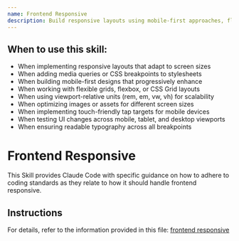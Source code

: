 ```yaml
---
name: Frontend Responsive
description: Build responsive layouts using mobile-first approaches, fluid containers, standard breakpoints, and relative units that adapt across devices. Use this skill when implementing responsive designs, media queries, or mobile-friendly layouts. When ensuring UI works across mobile, tablet, and desktop screen sizes. When working with CSS breakpoints, viewport units, or flexible grid systems. When testing layouts on different screen sizes or optimizing for touch interfaces. When implementing adaptive typography, images, or spacing.
---
```


## When to use this skill:

- When implementing responsive layouts that adapt to screen sizes
- When adding media queries or CSS breakpoints to stylesheets
- When building mobile-first designs that progressively enhance
- When working with flexible grids, flexbox, or CSS Grid layouts
- When using viewport-relative units (rem, em, vw, vh) for scalability
- When optimizing images or assets for different screen sizes
- When implementing touch-friendly tap targets for mobile devices
- When testing UI changes across mobile, tablet, and desktop viewports
- When ensuring readable typography across all breakpoints

# Frontend Responsive

This Skill provides Claude Code with specific guidance on how to adhere to coding standards as they relate to how it should handle frontend responsive.

## Instructions

For details, refer to the information provided in this file:
[frontend responsive](../../../agent-os/standards/frontend/responsive.md)
